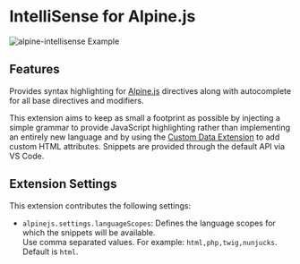 # IntelliSense for Alpine.js

![`alpine-intellisense` Example](https://raw.githubusercontent.com/pcbowers/alpine-intellisense/main/assets/example.gif)

## Features

Provides syntax highlighting for [Alpine.js](https://alpinejs.dev/) directives along with autocomplete for all base directives and modifiers.

This extension aims to keep as small a footprint as possible by injecting a simple grammar to provide JavaScript highlighting rather than implementing an entirely new language and by using the [Custom Data Extension](https://code.visualstudio.com/api/extension-guides/custom-data-extension) to add custom HTML attributes. Snippets are provided through the default API via VS Code.

## Extension Settings

This extension contributes the following settings:

- `alpinejs.settings.languageScopes`: Defines the language scopes for which the snippets will be available.<br />Use comma separated values. For example: `html,php,twig,nunjucks`.<br />Default is `html`.
